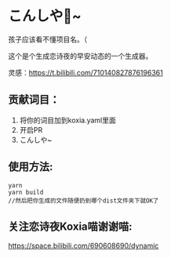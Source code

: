 # こんしや💫~
孩子应该看不懂项目名。（

这个是个生成恋诗夜的早安动态的一个生成器。

灵感：https://t.bilibili.com/710140827876196361

## 贡献词目：
1. 将你的词目加到koxia.yaml里面
2. 开启PR
3. こんしや~

## 使用方法:
```
yarn
yarn build
//然后把你生成的文件随便扔到哪个dist文件夹下就OK了
```

## 关注恋诗夜Koxia喵谢谢喵:
https://space.bilibili.com/690608690/dynamic
